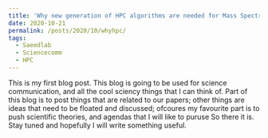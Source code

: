 ```yaml
---
title: 'Why new generation of HPC algorithms are needed for Mass Spectrometry based omics'
date: 2020-10-21
permalink: /posts/2020/10/whyhpc/
tags:
  - Saeedlab
  - Sciencecomm
  - HPC
---
```


This is my first blog post. This blog is going to be used for science communication, and all the cool sciency things that I can think of. 
Part of this blog is to post things that are related to our papers; other things are ideas that need to be floated and discussed; ofcoures my favourite part is to push scientific theories, and agendas that I will like to puruse
So there it is. Stay tuned and hopefully I will write something useful. 